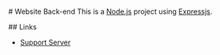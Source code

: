  
 ​#​ ​Website Back-end 
 ​This is a [​Node.js​](https://nodejs.org/) project using [Expressjs](https://github.com/expressjs/express). 
  
 ##​ ​Links
 - [Support Server](https://discord.gg/5RrjAHubS6)
